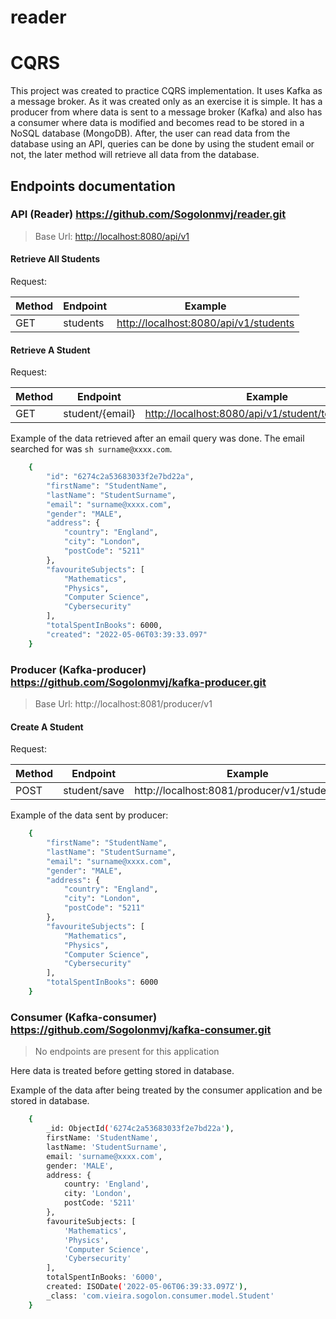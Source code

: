 # reader

# CQRS

This project was created to practice CQRS implementation. It uses Kafka as a message broker. As it was created only as an exercise it is simple. It has a producer from where data is sent to a message broker (Kafka) and also has a consumer where data is modified and becomes read to be stored in a NoSQL database (MongoDB). After, the user can read data from the database using an API, queries can be done by using the student email or not, the later method will retrieve all data from the database.

## Endpoints documentation

### API (Reader) <https://github.com/Sogolonmvj/reader.git>

> Base Url: <http://localhost:8080/api/v1>

#### Retrieve All Students

Request:

| Method | Endpoint |               Example
| ------ | -------- | -------------------------------------
| GET    | students | <http://localhost:8080/api/v1/students>

#### Retrieve A Student

Request:

| Method |    Endpoint     |                   Example
| ------ | --------------- | --------------------------------------------------
| GET    | student/{email} | <http://localhost:8080/api/v1/student/test@test.com>

Example of the data retrieved after an email query was done. The email searched for was ```sh surname@xxxx.com```.

```sh  
    {
        "id": "6274c2a53683033f2e7bd22a",
        "firstName": "StudentName",
        "lastName": "StudentSurname",
        "email": "surname@xxxx.com",
        "gender": "MALE",
        "address": {
            "country": "England",
            "city": "London",
            "postCode": "5211"
        },
        "favouriteSubjects": [
            "Mathematics",
            "Physics",
            "Computer Science",
            "Cybersecurity"
        ],
        "totalSpentInBooks": 6000,
        "created": "2022-05-06T03:39:33.097"
    }
```

### Producer (Kafka-producer) <https://github.com/Sogolonmvj/kafka-producer.git>

> Base Url: http://localhost:8081/producer/v1

#### Create A Student

Request:

| Method |   Endpoint   |                  Example
| ------ | ------------ | ----------------------------------------------
| POST   | student/save | http://localhost:8081/producer/v1/student/save

Example of the data sent by producer:

```sh
    {
        "firstName": "StudentName",
        "lastName": "StudentSurname",
        "email": "surname@xxxx.com",
        "gender": "MALE",
        "address": {
            "country": "England",
            "city": "London",
            "postCode": "5211"
        },
        "favouriteSubjects": [
            "Mathematics",
            "Physics",
            "Computer Science",
            "Cybersecurity"
        ],
        "totalSpentInBooks": 6000
    }
```

### Consumer (Kafka-consumer) <https://github.com/Sogolonmvj/kafka-consumer.git>

> No endpoints are present for this application

Here data is treated before getting stored in database.

Example of the data after being treated by the consumer application and be stored in database.

```sh  
    {
        _id: ObjectId('6274c2a53683033f2e7bd22a'),
        firstName: 'StudentName',
        lastName: 'StudentSurname',
        email: 'surname@xxxx.com',
        gender: 'MALE',
        address: {
            country: 'England',
            city: 'London',
            postCode: '5211'
        },
        favouriteSubjects: [
            'Mathematics',
            'Physics',
            'Computer Science',
            'Cybersecurity'
        ],
        totalSpentInBooks: '6000',
        created: ISODate('2022-05-06T06:39:33.097Z'),
        _class: 'com.vieira.sogolon.consumer.model.Student'
    }
```
